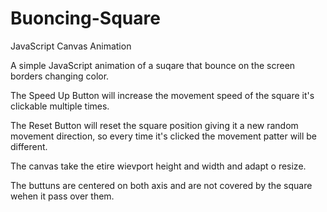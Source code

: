 # Buoncing-Square
JavaScript Canvas Animation

A simple JavaScript animation of a suqare that bounce on the screen borders changing color.

The Speed Up Button will increase the movement speed of the square it's clickable multiple times.

The Reset Button will reset the square position giving it a new random movement direction, so every time it's clicked the movement patter will be different.

The canvas take the etire wievport height and width and adapt o resize.

The buttuns are centered on both axis and are not covered by the square wehen it pass over them.

